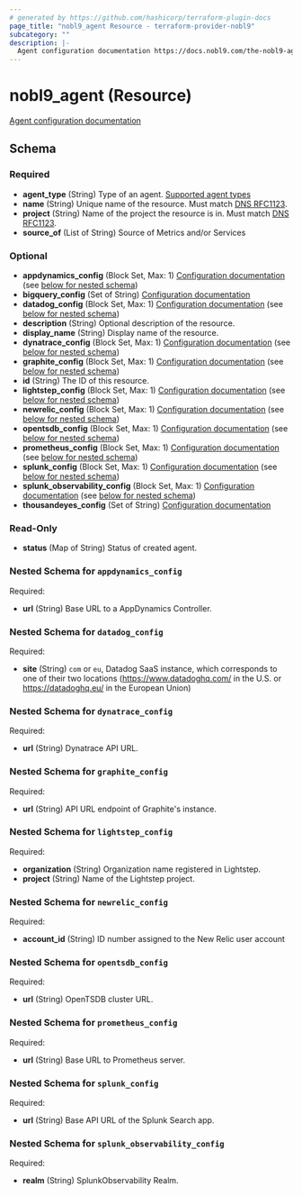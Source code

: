 ```yaml
---
# generated by https://github.com/hashicorp/terraform-plugin-docs
page_title: "nobl9_agent Resource - terraform-provider-nobl9"
subcategory: ""
description: |-
  Agent configuration documentation https://docs.nobl9.com/the-nobl9-agent
---
```


# nobl9_agent (Resource)

[Agent configuration documentation](https://docs.nobl9.com/the-nobl9-agent)



<!-- schema generated by tfplugindocs -->
## Schema

### Required

- **agent_type** (String) Type of an agent. [Supported agent types](https://docs.nobl9.com/the-nobl9-agent)
- **name** (String) Unique name of the resource. Must match [DNS RFC1123](https://kubernetes.io/docs/concepts/overview/working-with-objects/names/#names).
- **project** (String) Name of the project the resource is in. Must match [DNS RFC1123](https://kubernetes.io/docs/concepts/overview/working-with-objects/names/#names).
- **source_of** (List of String) Source of Metrics and/or Services

### Optional

- **appdynamics_config** (Block Set, Max: 1) [Configuration documentation](https://docs.nobl9.com/Sources/appdynamics#appdynamics-agent) (see [below for nested schema](#nestedblock--appdynamics_config))
- **bigquery_config** (Set of String) [Configuration documentation](https://docs.nobl9.com/Sources/bigquery#bigquery-agent)
- **datadog_config** (Block Set, Max: 1) [Configuration documentation](https://docs.nobl9.com/Sources/datadog#datadog-agent) (see [below for nested schema](#nestedblock--datadog_config))
- **description** (String) Optional description of the resource.
- **display_name** (String) Display name of the resource.
- **dynatrace_config** (Block Set, Max: 1) [Configuration documentation](https://docs.nobl9.com/Sources/dynatrace#dynatrace-agent) (see [below for nested schema](#nestedblock--dynatrace_config))
- **graphite_config** (Block Set, Max: 1) [Configuration documentation](https://docs.nobl9.com/Sources/graphite#graphite-agent) (see [below for nested schema](#nestedblock--graphite_config))
- **id** (String) The ID of this resource.
- **lightstep_config** (Block Set, Max: 1) [Configuration documentation](https://docs.nobl9.com/Sources/lightstep#lightstep-agent) (see [below for nested schema](#nestedblock--lightstep_config))
- **newrelic_config** (Block Set, Max: 1) [Configuration documentation](https://docs.nobl9.com/Sources/new-relic#new-relic-agent) (see [below for nested schema](#nestedblock--newrelic_config))
- **opentsdb_config** (Block Set, Max: 1) [Configuration documentation](https://docs.nobl9.com/Sources/opentsdb#opentsdb-agent) (see [below for nested schema](#nestedblock--opentsdb_config))
- **prometheus_config** (Block Set, Max: 1) [Configuration documentation](https://docs.nobl9.com/Sources/prometheus#prometheus-agent) (see [below for nested schema](#nestedblock--prometheus_config))
- **splunk_config** (Block Set, Max: 1) [Configuration documentation](https://docs.nobl9.com/Sources/splunk#splunk-agent) (see [below for nested schema](#nestedblock--splunk_config))
- **splunk_observability_config** (Block Set, Max: 1) [Configuration documentation](https://docs.nobl9.com/Sources/splunk-observability) (see [below for nested schema](#nestedblock--splunk_observability_config))
- **thousandeyes_config** (Set of String) [Configuration documentation](https://docs.nobl9.com/Sources/thousandeyes#thousandeyes-agent)

### Read-Only

- **status** (Map of String) Status of created agent.

<a id="nestedblock--appdynamics_config"></a>
### Nested Schema for `appdynamics_config`

Required:

- **url** (String) Base URL to a AppDynamics Controller.


<a id="nestedblock--datadog_config"></a>
### Nested Schema for `datadog_config`

Required:

- **site** (String) `com` or `eu`, Datadog SaaS instance, which corresponds to one of their two locations (https://www.datadoghq.com/ in the U.S. or https://datadoghq.eu/ in the European Union)


<a id="nestedblock--dynatrace_config"></a>
### Nested Schema for `dynatrace_config`

Required:

- **url** (String) Dynatrace API URL.


<a id="nestedblock--graphite_config"></a>
### Nested Schema for `graphite_config`

Required:

- **url** (String) API URL endpoint of Graphite's instance.


<a id="nestedblock--lightstep_config"></a>
### Nested Schema for `lightstep_config`

Required:

- **organization** (String) Organization name registered in Lightstep.
- **project** (String) Name of the Lightstep project.


<a id="nestedblock--newrelic_config"></a>
### Nested Schema for `newrelic_config`

Required:

- **account_id** (String) ID number assigned to the New Relic user account


<a id="nestedblock--opentsdb_config"></a>
### Nested Schema for `opentsdb_config`

Required:

- **url** (String) OpenTSDB cluster URL.


<a id="nestedblock--prometheus_config"></a>
### Nested Schema for `prometheus_config`

Required:

- **url** (String) Base URL to Prometheus server.


<a id="nestedblock--splunk_config"></a>
### Nested Schema for `splunk_config`

Required:

- **url** (String) Base API URL of the Splunk Search app.


<a id="nestedblock--splunk_observability_config"></a>
### Nested Schema for `splunk_observability_config`

Required:

- **realm** (String) SplunkObservability Realm.
